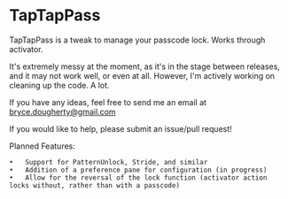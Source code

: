 TapTapPass
==========

TapTapPass is a tweak to manage your passcode lock. Works through activator. 

It's extremely messy at the moment, as it's in the stage between releases, and it may not work well, or even at all. However, I'm actively working on cleaning up the code. A lot.

If you have any ideas, feel free to send me an email at bryce.dougherty@gmail.com

If you would like to help, please submit an issue/pull request!


Planned Features:

	•	Support for PatternUnlock, Stride, and similar
	•	Addition of a preference pane for configuration (in progress)
	•	Allow for the reversal of the lock function (activator action locks without, rather than with a passcode)
